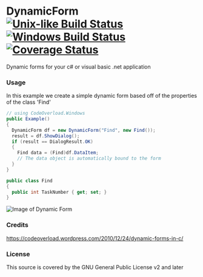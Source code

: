 # DynamicForm [![Unix-like Build Status](https://travis-ci.org/Rottweiler/DynamicForm.png?branch=master)](https://travis-ci.org/Rottweiler/DynamicForm) [![Windows Build Status](https://ci.appveyor.com/api/projects/status/xlitx2lagfgfb6ur/branch/master?svg=true)](https://ci.appveyor.com/project/Rottweiler/DynamicForm/branch/master) [![Coverage Status](https://coveralls.io/repos/Rottweiler/DynamicForm/badge.png?branch=master)](https://coveralls.io/r/Rottweiler/DynamicForm?branch=master)
Dynamic forms for your c# or visual basic .net application

### Usage
In this example we create a simple dynamic form based off of the properties of the class 'Find'
```c#
// using CodeOverload.Windows
public Example()
{
  DynamicForm df = new DynamicForm("Find", new Find());
  result = df.ShowDialog();
  if (result == DialogResult.OK)
  {
    Find data = (Find)df.DataItem;
    // The data object is automatically bound to the form
  }
}

public class Find
{
  public int TaskNumber { get; set; }
}
```

![Image of Dynamic Form](https://codeoverload.files.wordpress.com/2010/12/dynamicform_find.png?w=640)

### Credits
https://codeoverload.wordpress.com/2010/12/24/dynamic-forms-in-c/

### License
This source is covered by the GNU General Public License v2 and later
